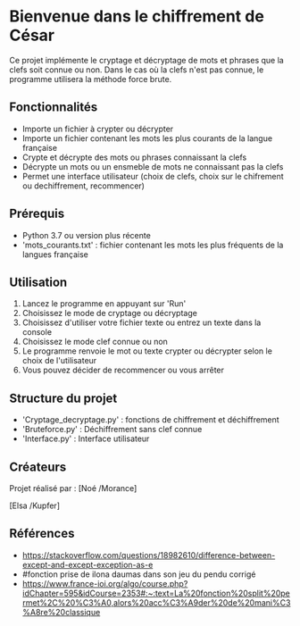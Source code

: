# Bienvenue dans le chiffrement de César 

Ce projet implémente le cryptage et décryptage de mots et phrases que la clefs soit connue ou non. Dans le cas où la clefs n'est pas connue, le programme utilisera la méthode force brute. 

## Fonctionnalités 
- Importe un fichier à crypter ou décrypter
- Importe un fichier contenant les mots les plus courants de la langue française
- Crypte et décrypte des mots ou phrases connaissant la clefs
- Décrypte un mots ou un ensmeble de mots ne connaissant pas la clefs
- Permet une interface utilisateur (choix de clefs, choix sur le chifrement ou dechiffrement, recommencer)

## Prérequis 
- Python 3.7 ou version plus récente
- 'mots_courants.txt' : fichier contenant les mots les plus fréquents de la langues française

## Utilisation 
1) Lancez le programme en appuyant sur 'Run'
2) Choisissez le mode de cryptage ou décryptage 
3) Choisissez d'utiliser votre fichier texte ou entrez un texte dans la console
4) Choisissez le mode clef connue ou non
5) Le programme renvoie le mot ou texte crypter ou décrypter selon le choix de l'utilisateur
6) Vous pouvez décider de recommencer ou vous arrêter 

## Structure du projet 
- 'Cryptage_decryptage.py' : fonctions de chiffrement et déchiffrement
- 'Bruteforce.py' : Déchiffrement sans clef connue
- 'Interface.py' : Interface utilisateur

## Créateurs 
Projet réalisé par : 
[Noé /Morance] 
 
[Elsa /Kupfer] 

## Références 
- https://stackoverflow.com/questions/18982610/difference-between-except-and-except-exception-as-e
- #fonction prise de ilona daumas dans son jeu du pendu corrigé
- https://www.france-ioi.org/algo/course.php?idChapter=595&idCourse=2353#:~:text=La%20fonction%20split%20permet%2C%20%C3%A0,alors%20acc%C3%A9der%20de%20mani%C3%A8re%20classique

